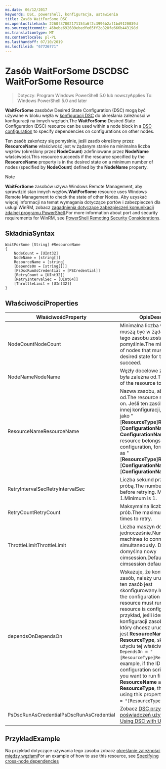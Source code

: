 ```yaml
---
ms.date: 06/12/2017
keywords: DSC, powershell, konfiguracja, ustawienia
title: Zasób WaitForSome DSC
ms.openlocfilehash: 2260f37002171154a6f2c3996b2af1bd9120039d
ms.sourcegitcommit: 46bebe692689ebedfe65ff2c828fe666b443198d
ms.translationtype: MT
ms.contentlocale: pl-PL
ms.lasthandoff: 07/10/2019
ms.locfileid: "67726771"
---
```

# <a name="dsc-waitforsome-resource"></a><span data-ttu-id="3cba9-103">Zasób WaitForSome DSC</span><span class="sxs-lookup"><span data-stu-id="3cba9-103">DSC WaitForSome Resource</span></span>

> <span data-ttu-id="3cba9-104">Dotyczy: Program Windows PowerShell 5.0 lub nowszy</span><span class="sxs-lookup"><span data-stu-id="3cba9-104">Applies To: Windows PowerShell 5.0 and later</span></span>

<span data-ttu-id="3cba9-105">**WaitForSome** zasobów Desired State Configuration (DSC) mogą być używane w bloku węzła w [konfiguracji DSC](../../../configurations/configurations.md) do określania zależności w konfiguracji na innych węzłach.</span><span class="sxs-lookup"><span data-stu-id="3cba9-105">The **WaitForSome** Desired State Configuration (DSC) resource can be used within a node block in a [DSC configuration](../../../configurations/configurations.md) to specify dependencies on configurations on other nodes.</span></span>

<span data-ttu-id="3cba9-106">Ten zasób zakończy się pomyślnie, jeśli zasób określony przez **ResourceName** właściwość jest w żądanym stanie na minimalna liczba węzłów (określony przez **NodeCount**) zdefiniowane przez **NodeName**  właściwości.</span><span class="sxs-lookup"><span data-stu-id="3cba9-106">This resource succeeds if the resource specified by the **ResourceName** property is in the desired state on a minimum number of nodes (specified by **NodeCount**) defined by the **NodeName** property.</span></span>

> [!NOTE]
> <span data-ttu-id="3cba9-107">**WaitForSome** zasobów używa Windows Remote Management, aby sprawdzić stan innych węzłów.</span><span class="sxs-lookup"><span data-stu-id="3cba9-107">**WaitForSome** resource uses Windows Remote Management to check the state of other Nodes.</span></span>
> <span data-ttu-id="3cba9-108">Aby uzyskać więcej informacji na temat wymagania dotyczące portów i zabezpieczeń dla usługi WinRM, zobacz [zagadnienia dotyczące zabezpieczeń komunikacji zdalnej programu PowerShell](/powershell/scripting/learn/remoting/winrmsecurity?view=powershell-6).</span><span class="sxs-lookup"><span data-stu-id="3cba9-108">For more information about port and security requirements for WinRM, see [PowerShell Remoting Security Considerations](/powershell/scripting/learn/remoting/winrmsecurity?view=powershell-6).</span></span>

## <a name="syntax"></a><span data-ttu-id="3cba9-109">Składnia</span><span class="sxs-lookup"><span data-stu-id="3cba9-109">Syntax</span></span>

```
WaitForSome [String] #ResourceName
{
    NodeCount = [UInt32]
    NodeName = [string[]]
    ResourceName = [string]
    [DependsOn = [string[]]]
    [PsDscRunAsCredential = [PSCredential]]
    [RetryCount = [UInt32]]
    [RetryIntervalSec = [UInt64]]
    [ThrottleLimit = [UInt32]]
}
```

## <a name="properties"></a><span data-ttu-id="3cba9-110">Właściwości</span><span class="sxs-lookup"><span data-stu-id="3cba9-110">Properties</span></span>

|  <span data-ttu-id="3cba9-111">Właściwość</span><span class="sxs-lookup"><span data-stu-id="3cba9-111">Property</span></span>  |  <span data-ttu-id="3cba9-112">Opis</span><span class="sxs-lookup"><span data-stu-id="3cba9-112">Description</span></span>   |
|---|---|
| <span data-ttu-id="3cba9-113">NodeCount</span><span class="sxs-lookup"><span data-stu-id="3cba9-113">NodeCount</span></span>| <span data-ttu-id="3cba9-114">Minimalna liczba węzłów, które muszą być w żądanym stanie dla tego zasobu została wykonana pomyślnie.</span><span class="sxs-lookup"><span data-stu-id="3cba9-114">The minimum number of nodes that must be in the desired state for this resource to succeed.</span></span>|
| <span data-ttu-id="3cba9-115">NodeName</span><span class="sxs-lookup"><span data-stu-id="3cba9-115">NodeName</span></span>| <span data-ttu-id="3cba9-116">Węzły docelowe zasobu, aby była zależna od.</span><span class="sxs-lookup"><span data-stu-id="3cba9-116">The target nodes of the resource to depend on.</span></span>|
| <span data-ttu-id="3cba9-117">ResourceName</span><span class="sxs-lookup"><span data-stu-id="3cba9-117">ResourceName</span></span>| <span data-ttu-id="3cba9-118">Nazwa zasobu, aby była zależna od.</span><span class="sxs-lookup"><span data-stu-id="3cba9-118">The resource name to depend on.</span></span> <span data-ttu-id="3cba9-119">Jeśli ten zasób należy do innej konfiguracji, format nazwy jako "[__ResourceType__]__ResourceName__:: [__ConfigurationName__]:: [ __ConfigurationName__] "</span><span class="sxs-lookup"><span data-stu-id="3cba9-119">If this resource belongs to a different configuration, format the name as "[__ResourceType__]__ResourceName__::[__ConfigurationName__]::[__ConfigurationName__]"</span></span>|
| <span data-ttu-id="3cba9-120">RetryIntervalSec</span><span class="sxs-lookup"><span data-stu-id="3cba9-120">RetryIntervalSec</span></span>| <span data-ttu-id="3cba9-121">Liczba sekund przed ponowną próbą.</span><span class="sxs-lookup"><span data-stu-id="3cba9-121">The number of seconds before retrying.</span></span> <span data-ttu-id="3cba9-122">Minimalny to 1.</span><span class="sxs-lookup"><span data-stu-id="3cba9-122">Minimum is 1.</span></span>|
| <span data-ttu-id="3cba9-123">RetryCount</span><span class="sxs-lookup"><span data-stu-id="3cba9-123">RetryCount</span></span>| <span data-ttu-id="3cba9-124">Maksymalna liczba ponownych prób.</span><span class="sxs-lookup"><span data-stu-id="3cba9-124">The maximum number of times to retry.</span></span>|
| <span data-ttu-id="3cba9-125">ThrottleLimit</span><span class="sxs-lookup"><span data-stu-id="3cba9-125">ThrottleLimit</span></span>| <span data-ttu-id="3cba9-126">Liczba maszyn do łączenia z jednocześnie.</span><span class="sxs-lookup"><span data-stu-id="3cba9-126">Number of machines to connect simultaneously.</span></span> <span data-ttu-id="3cba9-127">Domyślną jest domyślna nowy cimsession.</span><span class="sxs-lookup"><span data-stu-id="3cba9-127">Default is new-cimsession default.</span></span>|
| <span data-ttu-id="3cba9-128">dependsOn</span><span class="sxs-lookup"><span data-stu-id="3cba9-128">DependsOn</span></span> | <span data-ttu-id="3cba9-129">Wskazuje, że konfiguracji inny zasób, należy uruchomić przed ten zasób jest skonfigurowany.</span><span class="sxs-lookup"><span data-stu-id="3cba9-129">Indicates that the configuration of another resource must run before this resource is configured.</span></span> <span data-ttu-id="3cba9-130">Na przykład, jeśli identyfikator konfiguracji zasobu skryptu Blok, który chcesz uruchomić najpierw jest __ResourceName__ a jej typ jest __ResourceType__, składnia przy użyciu tej właściwości jest `DependsOn = "[ResourceType]ResourceName"`.</span><span class="sxs-lookup"><span data-stu-id="3cba9-130">For example, if the ID of the resource configuration script block that you want to run first is __ResourceName__ and its type is __ResourceType__, the syntax for using this property is `DependsOn = "[ResourceType]ResourceName"`.</span></span>|
| <span data-ttu-id="3cba9-131">PsDscRunAsCredential</span><span class="sxs-lookup"><span data-stu-id="3cba9-131">PsDscRunAsCredential</span></span> | <span data-ttu-id="3cba9-132">Zobacz [DSC przy użyciu poświadczeń użytkownika](https://docs.microsoft.com/powershell/dsc/runasuser)</span><span class="sxs-lookup"><span data-stu-id="3cba9-132">See [Using DSC with User Credentials](https://docs.microsoft.com/powershell/dsc/runasuser)</span></span> |

## <a name="example"></a><span data-ttu-id="3cba9-133">Przykład</span><span class="sxs-lookup"><span data-stu-id="3cba9-133">Example</span></span>

<span data-ttu-id="3cba9-134">Na przykład dotyczące używania tego zasobu zobacz [określanie zależności między węzłami](../../../configurations/crossNodeDependencies.md)</span><span class="sxs-lookup"><span data-stu-id="3cba9-134">For an example of how to use this resource, see [Specifying cross-node dependencies](../../../configurations/crossNodeDependencies.md)</span></span>
